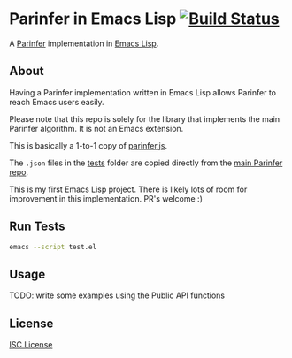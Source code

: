 # Parinfer in Emacs Lisp [![Build Status](https://travis-ci.org/oakmac/parinfer-elisp.svg?branch=master)](https://travis-ci.org/oakmac/parinfer-elisp)

A [Parinfer] implementation in [Emacs Lisp].

## About

Having a Parinfer implementation written in Emacs Lisp allows Parinfer to reach
Emacs users easily.

Please note that this repo is solely for the library that implements the main
Parinfer algorithm. It is not an Emacs extension.

This is basically a 1-to-1 copy of [parinfer.js].

The `.json` files in the [tests] folder are copied directly from the [main
Parinfer repo].

This is my first Emacs Lisp project. There is likely lots of room for
improvement in this implementation. PR's welcome :)

## Run Tests

```sh
emacs --script test.el
```

## Usage

TODO: write some examples using the Public API functions

## License

[ISC License]

[Parinfer]:https://shaunlebron.github.io/parinfer/
[Emacs Lisp]:https://www.gnu.org/software/emacs/manual/html_node/elisp/
[parinfer.js]:https://github.com/shaunlebron/parinfer/blob/master/lib/parinfer.js
[tests]:tests/
[main Parinfer repo]:https://github.com/shaunlebron/parinfer/tree/master/lib/test/cases
[ISC License]:LICENSE.md
